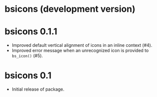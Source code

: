 # bsicons (development version)

# bsicons 0.1.1

* Improved default vertical alignment of icons in an inline context (#4).
* Improved error message when an unrecognized icon is provided to `bs_icon()` (#5). 

# bsicons 0.1

* Initial release of package.
